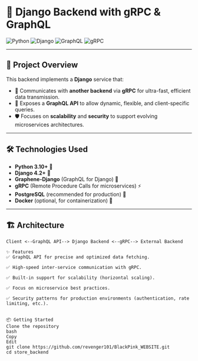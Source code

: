 # 🚀 Django Backend with gRPC & GraphQL

![Python](https://img.shields.io/badge/Python-3.10-blue?logo=python) ![Django](https://img.shields.io/badge/Django-4.2-green?logo=django) ![GraphQL](https://img.shields.io/badge/GraphQL-API-purple?logo=graphql) ![gRPC](https://img.shields.io/badge/gRPC-Microservices-ff69b4?logo=grpc)  

---

## 📜 Project Overview

This backend implements a **Django** service that:
- 🚀 Communicates with **another backend** via **gRPC** for ultra-fast, efficient data transmission.
- 🎯 Exposes a **GraphQL API** to allow dynamic, flexible, and client-specific queries.
- 🛡️ Focuses on **scalability** and **security** to support evolving microservices architectures.

---

## 🛠️ Technologies Used

- **Python 3.10+** 🐍
- **Django 4.2+** 🌿
- **Graphene-Django** (GraphQL for Django) 🚀
- **gRPC** (Remote Procedure Calls for microservices) ⚡
- **PostgreSQL** (recommended for production) 🐘
- **Docker** (optional, for containerization) 🐳

---

## 🏗️ Architecture

```plaintext
Client <--GraphQL API--> Django Backend <--gRPC--> External Backend

✨ Features
✅ GraphQL API for precise and optimized data fetching.

✅ High-speed inter-service communication with gRPC.

✅ Built-in support for scalability (horizontal scaling).

✅ Focus on microservice best practices.

✅ Security patterns for production environments (authentication, rate limiting, etc.).


📦 Getting Started
Clone the repository
bash
Copy
Edit
git clone https://github.com/revenger101/BlackPink_WEBSITE.git
cd store_backend

